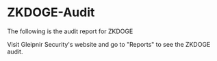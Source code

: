 # ZKDOGE-Audit

The following is the audit report for ZKDOGE

Visit Gleipnir Security's website and go to "Reports" to see the ZKDOGE audit.


